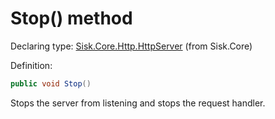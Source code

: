 <!--

Copyrights 2023 Sisk Framework - CypherPotato
Published under MIT license

!!! DO NOT EDIT THIS FILE !!!
This file was generated by a tool in the Sisk package. To edit the information in this documentation,
edit the XML documentation present in the Sisk source code.

-->


# Stop() method

Declaring type: [Sisk.Core.Http.HttpServer](/spec/Sisk.Core.Http.HttpServer.md) (from Sisk.Core)


Definition:

```cs
public void Stop()
```

Stops the server from listening and stops the request handler.

